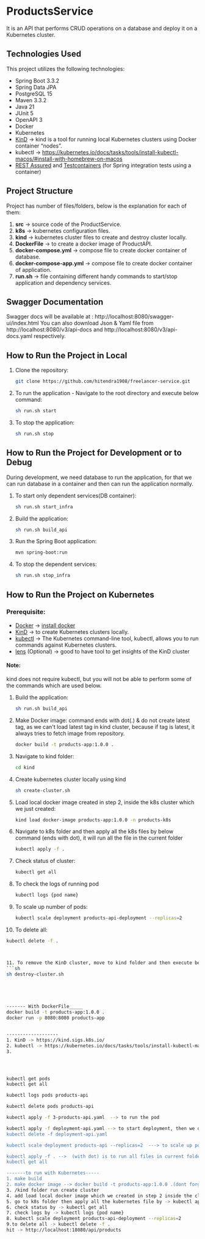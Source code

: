 # ProductsService

It is an API that performs CRUD operations on a database and deploy it on a Kubernetes cluster.

## Technologies Used
This project utilizes the following technologies:
* Spring Boot 3.3.2
* Spring Data JPA
* PostgreSQL 15
* Maven 3.3.2
* Java 21
* JUnit 5
* OpenAPI 3
* Docker
* Kubernetes
* [KinD](https://kind.sigs.k8s.io/) ->  kind is a tool for running local Kubernetes clusters using Docker container “nodes”.
* kubectl -> https://kubernetes.io/docs/tasks/tools/install-kubectl-macos/#install-with-homebrew-on-macos
* [REST Assured](https://rest-assured.io/) and [Testcontainers](https://testcontainers.com/) (for Spring integration tests using a container)

## Project Structure
Project has number of files/folders, below is the explanation for each of them:

1. **src** -> source code of the ProductService.
2. **k8s** -> kubernetes configuration files.
3. **kind** -> kubernetes cluster files to create and destroy cluster locally.
4. **DockerFile** -> to create a docker image of ProductAPI.
5. **docker-compose.yml** -> compose file to create docker container of database.
6. **docker-compose-app.yml** -> compose file to create docker container of application.
7. **run.sh** -> file containing different handy commands to start/stop application and dependency services.

## Swagger Documentation
Swagger docs will be available at : http://localhost:8080/swagger-ui/index.html
You can also download Json & Yaml file from http://localhost:8080/v3/api-docs and http://localhost:8080/v3/api-docs.yaml respectively.

## How to Run the Project in Local

1. Clone the repository:
   ```sh
   git clone https://github.com/hitendra1908/freelancer-service.git

2. To run the application - Navigate to the root directory and execute below command:
   ```sh
   sh run.sh start

3. To stop the application:
   ```sh
   sh run.sh stop

## How to Run the Project for Development or to Debug

During development, we need database to run the application, for that we can run database in a container and then can run the application normally.

1. To start only dependent services(DB container):
   ```sh
   sh run.sh start_infra

2. Build the application:
   ```sh
   sh run.sh build_api
   
3. Run the Spring Boot application:
   ```sh
   mvn spring-boot:run

4. To stop the dependent services:
   ```sh
   sh run.sh stop_infra


## How to Run the Project on Kubernetes

### Prerequisite:
* [Docker](https://www.docker.com/) -> [install docker](https://docs.docker.com/get-docker/)
* [KinD](https://kind.sigs.k8s.io/) ->  to create Kubernetes clusters locally.
* [kubectl](https://kubernetes.io/docs/tasks/tools/install-kubectl-macos/#install-with-homebrew-on-macos) -> The Kubernetes command-line tool, kubectl, allows you to run commands against Kubernetes clusters.
* [lens](https://k8slens.dev/) (Optional) -> good to have tool to get insights of the KinD cluster

#### Note:
kind does not require kubectl, but you will not be able to perform some of the commands which are used below.

1. Build the application:
   ```sh
   sh run.sh build_api
   
2. Make Docker image: command ends with dot(.) & do not create latest tag, as we can't load latest tag in kind cluster, because if tag is latest, it always tries to fetch image from repository.
   ```sh
   docker build -t products-app:1.0.0 .
   
3. Navigate to kind folder:
   ```sh
   cd kind
   
4. Create kubernetes cluster locally using kind
   ```sh
   sh create-cluster.sh
   
5. Load local docker image created in step 2, inside the k8s cluster which we just created:
   ```sh
   kind load docker-image products-app:1.0.0 -n products-k8s
   
6. Navigate to k8s folder and then apply all the k8s files by below command (ends with dot), it will run all the file in the current folder
   ```sh
   kubectl apply -f .

7. Check status of cluster:
   ```sh
   kubectl get all
   
8. To check the logs of running pod 
   ```sh
   kubectl logs {pod name}
   
9. To scale up number of pods:
   ```sh
   kubectl scale deployment products-api-deployment --replicas=2

10. To delete all:
   ```sh
   kubectl delete -f .



11. To remove the KinD cluster, move to kind folder and then execute below command:
   ```sh
   sh destroy-cluster.sh





------- With DockerFile_____
docker build -t products-app:1.0.0 .
docker run -p 8080:8080 products-app


-------------------
1. KinD -> https://kind.sigs.k8s.io/
2. kubectl -> https://kubernetes.io/docs/tasks/tools/install-kubectl-macos/#install-with-homebrew-on-macos
3. 




kubectl get pods
kubectl get all

kubectl logs pods products-api

kubectl delete pods products-api

kubectl apply -f 3-products-api.yaml  --> to run the pod

kubectl apply -f deployment-api.yaml --> to start deployment, then we don't need to run pod
kubectl delete -f deployment-api.yaml

kubectl scale deployment products-api --replicas=2  ---> to scale up pods

kubectl apply -f . -->  (with dot) is to run all files in current folder
kubectl get all

-------to run with Kubernetes-----
1. make build
2. make docker image --> docker build -t products-app:1.0.0 .(dont forget dot(.)) & do not create latest tag, as we can'nt load latest tag in kind cluster, because if tag is latest, it always try to fetch image from repository 
3. /kind folder run create cluster 
4. add load local docker image which we created in step 2 inside the cluster which we created in step 3 by -> kind load docker-image products-app:1.0.0 -n products-k8s
5. go to k8s folder then apply all the kubernetes file by -> kubectl apply -f . -->  (with dot) is to run all files in current folder
6. check status by -> kubectl get all
7. check logs by -> kubectl logs {pod name}
8. kubectl scale deployment products-api-deployment --replicas=2
9.to delete all -> kubectl delete -f .
hit -> http://localhost:18080/api/products

